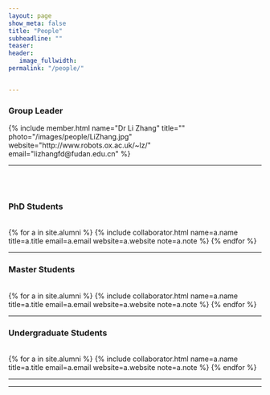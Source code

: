 ```yaml
---
layout: page
show_meta: false
title: "People"
subheadline: ""
teaser: 
header:
   image_fullwidth: 
permalink: "/people/"


---
```


<div class="row">

<h3 class="section-title">Group Leader</h3>
{% include member.html 
name="Dr Li Zhang" 
title="" 
photo="/images/people/LiZhang.jpg" 
website="http://www.robots.ox.ac.uk/~lz/" 
email="lizhangfd@fudan.edu.cn"
%}
<br/>
<hr/>

<br/>
<br/>


<h3 class="medium-12 section-title">PhD Students</h3>
<br/>
{% for a in site.alumni %}
	{% include collaborator.html name=a.name title=a.title email=a.email website=a.website note=a.note %}
{% endfor %}
<br/>
<hr/>

<h3 class="medium-12 section-title">Master Students</h3>
<br/>
{% for a in site.alumni %}
	{% include collaborator.html name=a.name title=a.title email=a.email website=a.website note=a.note %}
{% endfor %}
<br/>
<hr/>

<h3 class="medium-12 section-title">Undergraduate Students</h3>
<br/>
{% for a in site.alumni %}
	{% include collaborator.html name=a.name title=a.title email=a.email website=a.website note=a.note %}
{% endfor %}
<br/>
<hr/>


<hr/>
</div>


